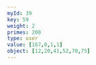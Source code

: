 ```yaml
---
myId: 39
key: 59
weight: 2
primes: 200
type: user
value: [167,0,1,1]
object: [12,20,41,52,70,75]
---
```

